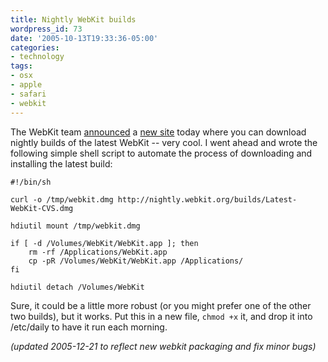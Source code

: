 ```yaml
---
title: Nightly WebKit builds
wordpress_id: 73
date: '2005-10-13T19:33:36-05:00'
categories:
- technology
tags:
- osx
- apple
- safari
- webkit
---
```

The WebKit team [announced][] a [new site][] today where you can download nightly builds of the latest WebKit -- very
cool.  I went ahead and wrote the following simple shell script to automate the process of downloading and installing
the latest build:

```
#!/bin/sh

curl -o /tmp/webkit.dmg http://nightly.webkit.org/builds/Latest-WebKit-CVS.dmg

hdiutil mount /tmp/webkit.dmg

if [ -d /Volumes/WebKit/WebKit.app ]; then 
    rm -rf /Applications/WebKit.app
    cp -pR /Volumes/WebKit/WebKit.app /Applications/
fi

hdiutil detach /Volumes/WebKit
```

Sure, it could be a little more robust (or you might prefer one of the other two builds), but it works.  Put this in a
new file, `chmod +x` it, and drop it into /etc/daily to have it run each morning.

_(updated 2005-12-21 to reflect new webkit packaging and fix minor bugs)_

[announced]: http://webkit.opendarwin.org/blog/?p=29
[new site]: http://nightly.webkit.org/builds/
